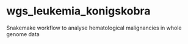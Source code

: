 # wgs_leukemia_konigskobra
Snakemake workflow to analyse hematological malignancies in whole genome data
